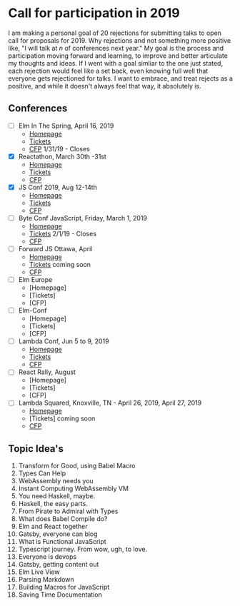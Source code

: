 # Call for participation in 2019

I am making a personal goal of 20 rejections for submitting talks to open call for proposals for 2019. Why rejections and not something more positive like, "I will talk at _n_ of conferences next year." My goal is the process and participation moving forward and learning, to improve and better articulate my thoughts and ideas. If I went with a goal simliar to the one just stated, each rejection would feel like a set back, even knowing full well that everyone gets rejectioned for talks. I want to embrace, and treat rejects as a positive, and while it doesn't always feel that way, it absolutely is.

## Conferences

- [ ] Elm In The Spring, April 16, 2019
  - [Homepage](https://www.elminthespring.org/)
  - [Tickets](https://ti.to/elm-in-the-spring/chicago-2019/en)
  - [CFP](https://www.papercall.io/elm-in-the-spring-2019) 1/31/19 - Closes
- [x] Reactathon, March 30th -31st
  - [Homepage](https://www.reactathon.com/)
  - [Tickets](https://ti.to/real-world-react/reactathon-2019)
  - [CFP](https://docs.google.com/forms/d/e/1FAIpQLSf3gtpQkYb2SNNI2WxBTC2rFYpFUn6cyMA9k8HZVZrwg0gYVw/viewform?usp=sf_link)
- [x] JS Conf 2019, Aug 12-14th
  - [Homepage](https://2019.jsconf.us/)
  - [Tickets](https://ti.to/jsconf-us/jsconf-us-2019)
  - [CFP](https://2019.jsconf.us/posts/2019-01-14-cfp-open)
- [ ] Byte Conf JavaScript, Friday, March 1, 2019
  - [Homepage](https://www.byteconf.com/js-2019)
  - [Tickets](https://www.byteconf.com/s/twitch) 2/1/19 - Closes
  - [CFP](https://www.papercall.io/cfps/1594/submissions/new)
- [ ] Forward JS Ottawa, April
  - [Homepage](https://forwardjs.com/ottawa)
  - [Tickets]() coming soon
  - [CFP](https://docs.google.com/forms/d/e/1FAIpQLSc-l9XDlihF2JTk5bHAzd0XCU16xg2XG-OP3a_HGInczb7CXw/viewform)
- [ ] Elm Europe
  - [Homepage]
  - [Tickets]
  - [CFP]
- [ ] Elm-Conf
  - [Homepage]
  - [Tickets]
  - [CFP]
- [ ] Lambda Conf, Jun 5 to 9, 2019
  - [Homepage](https://lambdaconf.zohobackstage.com/LambdaConf2019)
  - [Tickets](https://www.eventbrite.com/e/lambdaconf-2019-tickets-53023936020?aff=$3350877965407078302)
  - [CFP](https://www.papercall.io/lambdaconf-2019)
- [ ] React Rally, August
  - [Homepage]
  - [Tickets]
  - [CFP]
- [ ] Lambda Squared, Knoxville, TN - April 26, 2019, April 27, 2019
  - [Homepage](https://www.lambda-squared.com/home)
  - [Tickets] coming soon
  - [CFP](https://www.papercall.io/cfps/1658/submissions/new)

## Topic Idea's

1. Transform for Good, using Babel Macro
1. Types Can Help
1. WebAssembly needs you
1. Instant Computing WebAssembly VM
1. You need Haskell, maybe.
1. Haskell, the easy parts.
1. From Pirate to Admiral with Types
1. What does Babel Compile do?
1. Elm and React together
1. Gatsby, everyone can blog
1. What is Functional JavaScript
1. Typescript journey. From wow, ugh, to love.
1. Everyone is devops
1. Gatsby, getting content out
1. Elm Live View
1. Parsing Markdown
1. Building Macros for JavaScript
1. Saving Time Documentation
   ​
